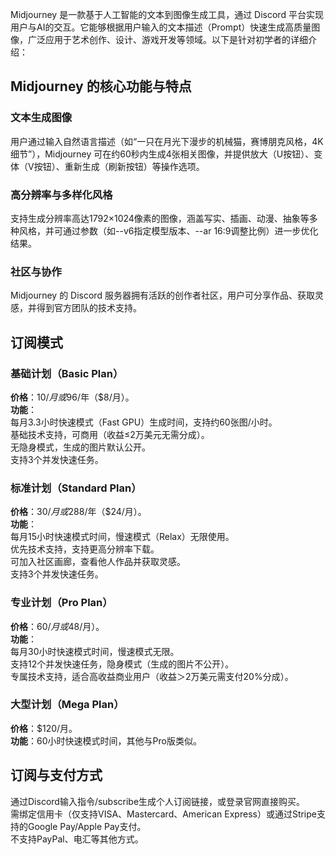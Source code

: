Midjourney 是一款基于人工智能的文本到图像生成工具，通过 Discord 平台实现用户与AI的交互。它能够根据用户输入的文本描述（Prompt）快速生成高质量图像，广泛应用于艺术创作、设计、游戏开发等领域。以下是针对初学者的详细介绍：
## Midjourney 的核心功能与特点
### 文本生成图像
用户通过输入自然语言描述（如“一只在月光下漫步的机械猫，赛博朋克风格，4K细节”），Midjourney 可在约60秒内生成4张相关图像，并提供放大（U按钮）、变体（V按钮）、重新生成（刷新按钮）等操作选项。  
### 高分辨率与多样化风格
支持生成分辨率高达1792×1024像素的图像，涵盖写实、插画、动漫、抽象等多种风格，并可通过参数（如--v6指定模型版本、--ar 16:9调整比例）进一步优化结果。  
### 社区与协作
Midjourney 的 Discord 服务器拥有活跃的创作者社区，用户可分享作品、获取灵感，并得到官方团队的技术支持。

## 订阅模式
### 基础计划（Basic Plan）
**价格**：$10/月或$96/年（$8/月）。  
**功能**：  
每月3.3小时快速模式（Fast GPU）生成时间，支持约60张图/小时。  
基础技术支持，可商用（收益≤2万美元无需分成）。  
无隐身模式，生成的图片默认公开。  
支持3个并发快速任务。  
### 标准计划（Standard Plan）
**价格**：$30/月或$288/年（$24/月）。  
**功能**：  
每月15小时快速模式时间，慢速模式（Relax）无限使用。  
优先技术支持，支持更高分辨率下载。  
可加入社区画廊，查看他人作品并获取灵感。  
支持3个并发快速任务。  
### 专业计划（Pro Plan）
**价格**：$60/月或%576/年（$48/月）。  
**功能**：  
每月30小时快速模式时间，慢速模式无限。  
支持12个并发快速任务，隐身模式（生成的图片不公开）。  
专属技术支持，适合高收益商业用户（收益＞2万美元需支付20%分成）。  
### 大型计划（Mega Plan）
**价格**：$120/月。  
**功能**：60小时快速模式时间，其他与Pro版类似。
## 订阅与支付方式
通过Discord输入指令/subscribe生成个人订阅链接，或登录官网直接购买。  
需绑定信用卡（仅支持VISA、Mastercard、American Express）或通过Stripe支持的Google Pay/Apple Pay支付。   
不支持PayPal、电汇等其他方式。
